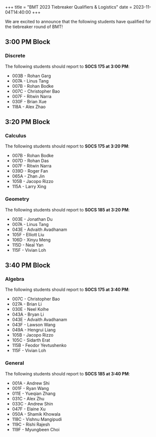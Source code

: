 +++
title = "BMT 2023 Tiebreaker Qualifiers & Logistics"
date = 2023-11-04T14:40:00
+++

We are excited to announce that the following students have qualified for the
tiebreaker round of BMT!

## 3:00 PM Block

### Discrete

The following students should report to **SOCS 175 at 3:00 PM**:

- 003B - Rohan Garg
- 007A - Linus Tang
- 007B - Rohan Bodke
- 007C - Christopher Bao
- 007F - Ritwin Narra
- 030F - Brian Xue
- 118A - Alex Zhao

## 3:20 PM Block

### Calculus

The following students should report to **SOCS 175 at 3:20 PM**:

- 007B - Rohan Bodke
- 007D - Rohan Das
- 007F - Ritwin Narra
- 039D - Roger Fan
- 065A - Zhan Jin
- 105B - Jacopo Rizzo
- 115A - Larry Xing

### Geometry

The following students should report to **SOCS 185 at 3:20 PM**:

- 003E - Jonathan Du
- 007A - Linus Tang
- 043E - Advaith Avadhanam
- 105F - Elliott Liu
- 106D - Xinyu Meng
- 115D - Neal Yan
- 115F - Vivian Loh

## 3:40 PM Block

### Algebra

The following students should report to **SOCS 175 at 3:40 PM**:

- 007C - Christopher Bao
- 027A - Brian Li
- 030E - Neel Kolhe
- 043A - Bryan Li
- 043E - Advaith Avadhanam
- 043F - Lawson Wang
- 049A - Hengrui Liang
- 105B - Jacopo Rizzo
- 105C - Sidarth Erat
- 115B - Feodor Yevtushenko
- 115F - Vivian Loh

### General

The following students should report to **SOCS 185 at 3:40 PM**:

- 001A - Andrew Shi
- 001F - Ryan Wang
- 011E - Yueqian Zhang
- 031C - Alex Zhu
- 033C - Andrew Shin
- 047F - Elaine Xu
- 050A - Shamik Khowala
- 118C - Vishnu Mangipudi
- 119C - Rishi Rajesh
- 119F - Myungbeen Choi
